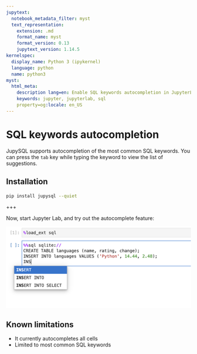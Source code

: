 ```yaml
---
jupytext:
  notebook_metadata_filter: myst
  text_representation:
    extension: .md
    format_name: myst
    format_version: 0.13
    jupytext_version: 1.14.5
kernelspec:
  display_name: Python 3 (ipykernel)
  language: python
  name: python3
myst:
  html_meta:
    description lang=en: Enable SQL keywords autocompletion in JupyterLab
    keywords: jupyter, jupyterlab, sql
    property=og:locale: en_US
---
```


# SQL keywords autocompletion


JupySQL supports autocompletion of the most common SQL keywords. You can press
the `tab` key while typing the keyword to view the list of suggestions.

## Installation

```bash
pip install jupysql --quiet
```

+++

Now, start Jupyter Lab, and try out the autocomplete feature:

![syntax](../static/sql-autocompletion.png)


## Known limitations

- It currently autocompletes all cells
- Limited to most common SQL keywords
